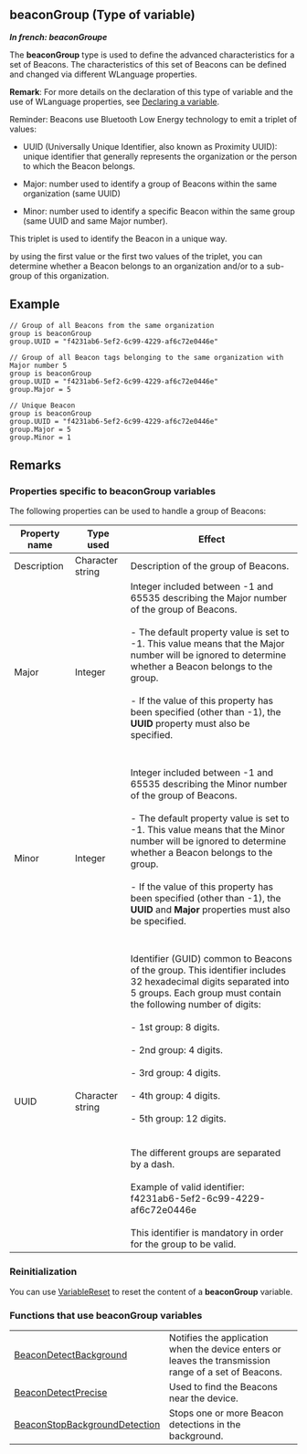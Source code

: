 
## beaconGroup (Type of variable)

***In french: beaconGroupe***
				



<a name="XUse"></a>
<a name="Use"></a>
<a name="description"></a>
The **beaconGroup** type is used to define the advanced characteristics for a set of Beacons. The characteristics of this set of Beacons can be defined and changed via different WLanguage properties. 

**Remark**: For more details on the declaration of this type of variable and the use of WLanguage properties, see [Declaring a variable](../Motscles/1514032.md).

Reminder: Beacons use Bluetooth Low Energy technology to emit a triplet of values: 

- UUID (Universally Unique Identifier, also known as Proximity UUID): unique identifier that generally represents the organization or the person to which the Beacon belongs.

- Major: number used to identify a group of Beacons within the same organization (same UUID) 

- Minor: number used to identify a specific Beacon within the same group (same UUID and same Major number).


This triplet is used to identify the Beacon in a unique way. 

by using the first value or the first two values of the triplet, you can determine whether a Beacon belongs to an organization and/or to a sub-group of this organization.
<a name="Example1"></a>
<a name="sample_code"></a>

## Example


```wl
// Group of all Beacons from the same organization
group is beaconGroup
group.UUID = "f4231ab6-5ef2-6c99-4229-af6c72e0446e" 

// Group of all Beacon tags belonging to the same organization with Major number 5
group is beaconGroup
group.UUID = "f4231ab6-5ef2-6c99-4229-af6c72e0446e" 
group.Major = 5

// Unique Beacon
group is beaconGroup
group.UUID = "f4231ab6-5ef2-6c99-4229-af6c72e0446e" 
group.Major = 5
group.Minor = 1
```





<a name="NOTE0"></a>

## Remarks
<a name="NOTE0_1"></a>


### Properties specific to beaconGroup variables
<a name="properties_specific_beacongroup_variables_ELTPARAGRAPHE000039"></a>

The following properties can be used to handle a group of Beacons:

| Property name | Type used | Effect |
| --- | --- | --- |
| Description | Character string | Description of the group of Beacons. |
| Major | Integer | Integer included between -1 and 65535 describing the Major number of the group of Beacons. <br><br>- The default property value is set to -1. This value means that the Major number will be ignored to determine whether a Beacon belongs to the group. <br><br>- If the value of this property has been specified (other than -1), the **UUID** property must also be specified.<br><br><br> |
| Minor | Integer | Integer included between -1 and 65535 describing the Minor number of the group of Beacons. <br><br>- The default property value is set to -1. This value means that the Minor number will be ignored to determine whether a Beacon belongs to the group. <br><br>- If the value of this property has been specified (other than -1), the **UUID** and **Major** properties must also be specified.<br><br><br> |
| UUID | Character string | Identifier (GUID) common to Beacons of the group. This identifier includes 32 hexadecimal digits separated into 5 groups. Each group must contain the following number of digits: <br><br>- 1st group: 8 digits.<br><br>- 2nd group: 4 digits.<br><br>- 3rd group: 4 digits.<br><br>- 4th group: 4 digits.<br><br>- 5th group: 12 digits.<br><br><br>The different groups are separated by a dash. <br><br>Example of valid identifier: f4231ab6-5ef2-6c99-4229-af6c72e0446e<br><br>This identifier is mandatory in order for the group to be valid. |


<a name="NOTE0_2"></a>


### Reinitialization
<a name="reinitialization_ELTPARAGRAPHE000095"></a>

You can use [VariableReset](../WDLang1/3013069.md) to reset the content of a **beaconGroup** variable.
<a name="NOTE0_3"></a>


### Functions that use beaconGroup variables
<a name="functions_that_use_beacongroup_variables_ELTPARAGRAPHE000105"></a>




|   |   |
| --- | --- |
| [BeaconDetectBackground](../WDLang3/1000023112.md) | Notifies the application when the device enters or leaves the transmission range of a set of Beacons. |
| [BeaconDetectPrecise](../WDLang3/1000023115.md) | Used to find the Beacons near the device. |
| [BeaconStopBackgroundDetection](../WDLang3/1000023114.md) | Stops one or more Beacon detections in the background. |






